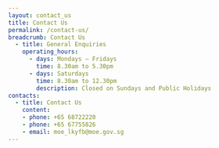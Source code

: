 ```yaml
---
layout: contact_us
title: Contact Us
permalink: /contact-us/
breadcrumb: Contact Us
  - title: General Enquiries
    operating_hours:
      - days: Mondays – Fridays
        time: 8.30am to 5.30pm
      - days: Saturdays
        time: 8.30am to 12.30pm
        description: Closed on Sundays and Public Holidays
contacts:
  - title: Contact Us
    content:
    - phone: +65 68722220
    - phone: +65 67755826
    - email: moe_lkyfb@moe.gov.sg
---
```

